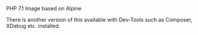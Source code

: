 PHP 7.1 Image based on Alpine

There is another version of this available with Dev-Tools such as Composer, XDebug etc. installed.